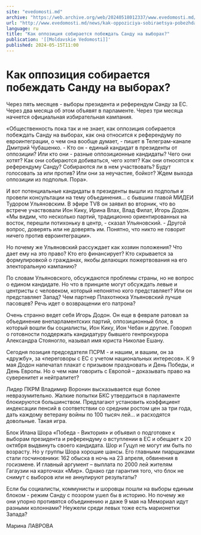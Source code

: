 ```yaml
---
site: "evedomosti.md"
archive: "https://web.archive.org/web/20240518012337/www.evedomosti.md/news/kak-oppoziciya-sobiraetsya-pobezhdat-sandu-na-vyborah"
url: "http://www.evedomosti.md/news/kak-oppoziciya-sobiraetsya-pobezhdat-sandu-na-vyborah"
language: ru
title: "Как оппозиция собирается побеждать Санду на выборах?"
publication: '[[Moldavskie Vedomosti]]'
published: 2024-05-15T11:00
---
```


# Как оппозиция собирается побеждать Санду на выборах?

Через пять месяцев - выборы президента и референдум Санду за ЕС. Через два месяца об этом объявят в парламенте. Через три месяца начнется официальная избирательная кампания.

«Общественность пока так и не знает, как оппозиция собирается побеждать Санду на выборах, как она относится к референдуму по евроинтеграции, о чем она вообще думает, - пишет в Телеграм-канале Дмитрий Чубашенко. - Кто он - единый кандидат в президенты от оппозиции? Или кто они - разные оппозиционные кандидаты? Чего они хотят? Как они собираются добиваться, чего хотят? Как они относятся к референдуму Санду? Собираются ли в нем участвовать? Будут голосовать за или против? Или они за неучастие, бойкот? Ждем выхода оппозиции из подполья. Пора».

И вот потенциальные кандидаты в президенты вышли из подполья и провели консультации на тему объединения... с бывшим главой МИДЕИ Тудором Ульяновским. В эфире TV8 он заявил во вторник, что во встрече участвовали Ион Кику, Ирина Влах, Влад Филат, Игорь Додон. «Мы видим, что несколько партий, традиционно ориентированных на восток, перешли потихоньку в центр, - сказал Ульяновский. - Другой вопрос, доверять или не доверять им. Понятно, что никто не говорит ничего против евроинтеграции».

Но почему же Ульяновский рассуждает как хозяин положения? Что дает ему на это право? Кто его финансирует? Кто скрывается за формулировкой о гражданах, якобы делающих пожертвования на его электоральную кампанию?

По словам Ульяновского, обсуждаются проблемы страны, но не вопрос о едином кандидате. Но что в принципе могут обсуждать левые и центристы с человеком, который непонятно кого представляет? Или он представляет Запад? Чем партнер Плахотнюка Ульяновский лучше пасовцев? Речь идет о возвращении его патрона?

Очень странно ведет себя Игорь Додон. Он еще в феврале ратовал за объединение внепарламентских партий, оппозиционный блок, в который вошли бы социалисты, Ион Кику, Ион Чебан и другие. Говорил о готовности поддержать кандидатуру бывшего генпрокурора Александра Стояногло, называл имя юриста Николае Ешану.

Сегодня позиция председателя ПСРМ - и нашим, и вашим, он за «дружбу», за «переговоры с ЕС с учетом национальных интересов». К 9 мая Додон напечатал плакат с призывом праздновать и День Победы, и День Европы. Но о чем нам говорить с Европой – доказывать право на суверенитет и нейтралитет?

Лидер ПКРМ Владимир Воронин высказывается еще более невразумительно. Жалкие попытки БКС утвердиться в парламенте блокируются большинством. Предлагают установить коэффициент индексации пенсий в соответствии со средним ростом цен за три года, дать каждому ветерану войны по 100 тысяч лей… и расходятся довольные. Такая игра.

Блок Илана Шора «Победа - Виктория» и объявил о подготовке к выборам президента и референдуму о вступлении в ЕС и обещает к 20 октября выдвинуть своего кандидата. Шор и Гуцул не могут им быть по возрасту. Но у группы Шора хорошие шансы. Его главными пиарщиками стали госчиновники: 162 обыска в ночь на 23 апреля, обвинения в госизмене. И главный аргумент – выплата по 2000 лей жителям Гагаузии на карточках «Мир». Однако где гарантия того, что блок не снимут с выборов или не аннулируют результаты?

Если бы социалисты, коммунисты и шоровцы пошли на выборы единым блоком - режим Санду с позором ушел бы в историю. Но почему же они упорно противятся объединению и даже 9 мая на Мемориал идут разными колоннами? Неужели среди левых тоже есть марионетки Запада?

Марина ЛАВРОВА